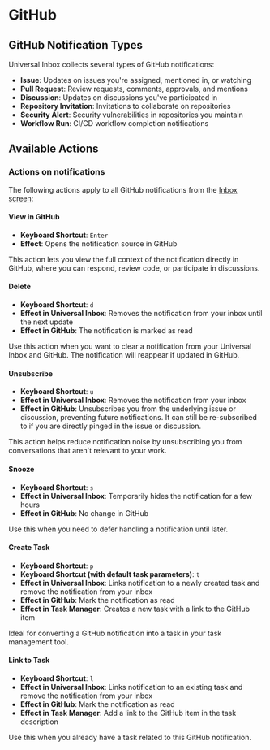 # GitHub

## GitHub Notification Types

Universal Inbox collects several types of GitHub notifications:

- **Issue**: Updates on issues you're assigned, mentioned in, or watching
- **Pull Request**: Review requests, comments, approvals, and mentions
- **Discussion**: Updates on discussions you've participated in
- **Repository Invitation**: Invitations to collaborate on repositories
- **Security Alert**: Security vulnerabilities in repositories you maintain
- **Workflow Run**: CI/CD workflow completion notifications

## Available Actions

### Actions on notifications

The following actions apply to all GitHub notifications from the [Inbox screen](../../quick_start/inbox_screen.md):

#### View in GitHub

- **Keyboard Shortcut**: `Enter`
- **Effect**: Opens the notification source in GitHub

This action lets you view the full context of the notification directly in GitHub, where you can respond, review code, or participate in discussions.

#### Delete

- **Keyboard Shortcut**: `d`
- **Effect in Universal Inbox**: Removes the notification from your inbox until the next update
- **Effect in GitHub**: The notification is marked as read

Use this action when you want to clear a notification from your Universal Inbox and GitHub. The notification will reappear if updated in GitHub.

#### Unsubscribe

- **Keyboard Shortcut**: `u`
- **Effect in Universal Inbox**: Removes the notification from your inbox
- **Effect in GitHub**: Unsubscribes you from the underlying issue or discussion, preventing future notifications. It can still be re-subscribed to if you are directly pinged in the issue or discussion.

This action helps reduce notification noise by unsubscribing you from conversations that aren't relevant to your work.

#### Snooze

- **Keyboard Shortcut**: `s`
- **Effect in Universal Inbox**: Temporarily hides the notification for a few hours
- **Effect in GitHub**: No change in GitHub

Use this when you need to defer handling a notification until later.

#### Create Task

- **Keyboard Shortcut**: `p`
- **Keyboard Shortcut (with default task parameters)**: `t`
- **Effect in Universal Inbox**: Links notification to a newly created task and remove the notification from your inbox
- **Effect in GitHub**: Mark the notification as read
- **Effect in Task Manager**: Creates a new task with a link to the GitHub item

Ideal for converting a GitHub notification into a task in your task management tool.

#### Link to Task

- **Keyboard Shortcut**: `l`
- **Effect in Universal Inbox**: Links notification to an existing task and remove the notification from your inbox
- **Effect in GitHub**: Mark the notification as read
- **Effect in Task Manager**: Add a link to the GitHub item in the task description

Use this when you already have a task related to this GitHub notification.
